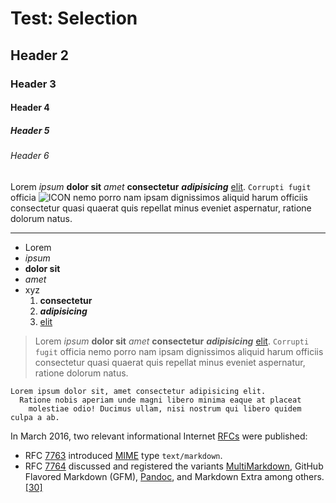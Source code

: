 # Test: Selection

## Header 2

### Header 3

#### Header 4

##### Header 5

###### Header 6

Lorem _ipsum_ **dolor sit** _amet_ **consectetur** **_adipisicing_** [elit](https://example.com/). `Corrupti fugit` officia ![ICON](http://localhost:5566/icon.png) nemo porro nam ipsam dignissimos aliquid harum officiis consectetur quasi quaerat quis repellat minus eveniet aspernatur, ratione dolorum natus.

* * *

-   Lorem
-   _ipsum_
-   **dolor sit**
-   _amet_
-   xyz
    1.  **consectetur**
    2.  **_adipisicing_**
    3.  [elit](https://example.com/)

> Lorem _ipsum_ **dolor sit** _amet_ **consectetur** **_adipisicing_** [elit](https://example.com/). `Corrupti fugit` officia nemo porro nam ipsam dignissimos aliquid harum officiis consectetur quasi quaerat quis repellat minus eveniet aspernatur, ratione dolorum natus.

    Lorem ipsum dolor sit, amet consectetur adipisicing elit.
      Ratione nobis aperiam unde magni libero minima eaque at placeat
        molestiae odio! Ducimus ullam, nisi nostrum qui libero quidem culpa a ab.
    

In March 2016, two relevant informational Internet [RFCs](http://localhost:5566/wiki/Request_for_Comments "Request for Comments") were published:

-   RFC [7763](https://datatracker.ietf.org/doc/html/rfc7763) introduced [MIME](http://localhost:5566/wiki/MIME "MIME") type `text/markdown`.
-   RFC [7764](https://datatracker.ietf.org/doc/html/rfc7764) discussed and registered the variants [MultiMarkdown](http://localhost:5566/wiki/MultiMarkdown "MultiMarkdown"), GitHub Flavored Markdown (GFM), [Pandoc](http://localhost:5566/wiki/Pandoc "Pandoc"), and Markdown Extra among others.[\[30\]](http://localhost:5566/selection.html#cite_note-IANA-31)